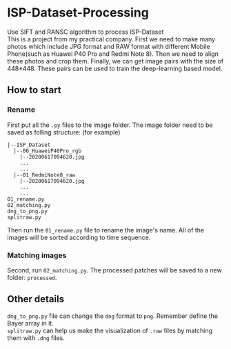 # ISP-Dataset-Processing
Use SIFT and RANSC algorithm to process ISP-Dataset   
This is a project from my practical company. First we need to make many photos which include JPG format and RAW format with different Mobile Phone(such as Huawei P40 Pro and Redmi Note 8). Then we need to align these photos and crop them. Finally, we can get image pairs with the size of 448*448. These pairs can be used to train the deep-learning based model.  
## How to start  
### Rename  
First put all the `.py` files to the image folder. The image folder need to be saved as folling structure:  (for example)
```
|--ISP_Dataset  
  |--00_HuaweiP40Pro_rgb  
    |--20200617094620.jpg  
    ...  
    ...  
  |--01_RedmiNote8_raw  
    |--20200617094620.jpg  
    ...  
    ...  
01_rename.py  
02_matching.py  
dng_to_png.py  
splitraw.py  

```  
Then run the `01_rename.py` file to rename the image's name. All of the images will be sorted according to time sequence.  
### Matching images  
Second, run `02_matching.py`. The processed patches will be saved to a new folder: `processed`.  
## Other details  
`dng_to_png.py` file can change the `dng` format to `png`. Remember define the Bayer array in it.  
`splitraw.py` can help us make the visualization of `.raw` files by matching them with `.dng` files.
